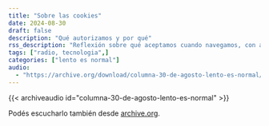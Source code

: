 ```yaml
---
title: "Sobre las cookies"
date: 2024-08-30
draft: false
description: "Qué autorizamos y por qué"
rss_description: "Reflexión sobre qué aceptamos cuando navegamos, con audio desde archive.org"
tags: ["radio, tecnologia",]
categories: ["lento es normal"]
audio:
  - "https://archive.org/download/columna-30-de-agosto-lento-es-normal/Columna%2030%20de%20agosto%20lento%20es%20normal.m4a"
---
```




{{< archiveaudio id="columna-30-de-agosto-lento-es-normal" >}}

Podés escucharlo también desde [archive.org](https://archive.org/details/columna-30-de-agosto-lento-es-normal).
